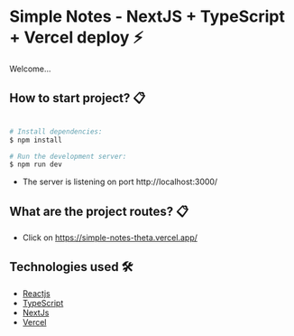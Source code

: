 # Simple Notes - NextJS + TypeScript + Vercel deploy ⚡️

Welcome...

## How to start project? 📋

```bash

# Install dependencies:
$ npm install

# Run the development server:
$ npm run dev

```

- The server is listening on port http://localhost:3000/

## What are the project routes? 📋

- Click on https://simple-notes-theta.vercel.app/

## Technologies used 🛠️

- [Reactjs](https://react.dev/)
- [TypeScript](https://www.typescriptlang.org/)
- [NextJs](https://nextjs.org/)
- [Vercel](https://vercel.com/)
